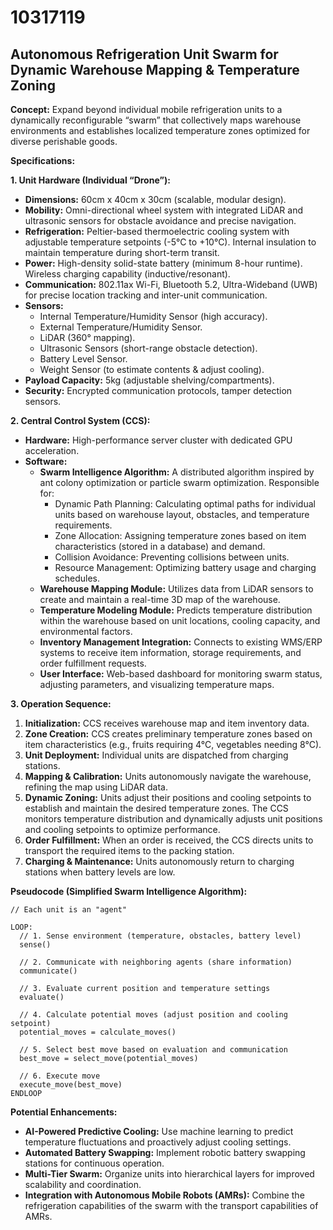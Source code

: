 # 10317119

## Autonomous Refrigeration Unit Swarm for Dynamic Warehouse Mapping & Temperature Zoning

**Concept:** Expand beyond individual mobile refrigeration units to a dynamically reconfigurable “swarm” that collectively maps warehouse environments and establishes localized temperature zones optimized for diverse perishable goods. 

**Specifications:**

**1. Unit Hardware (Individual “Drone”):**

*   **Dimensions:** 60cm x 40cm x 30cm (scalable, modular design).
*   **Mobility:** Omni-directional wheel system with integrated LiDAR and ultrasonic sensors for obstacle avoidance and precise navigation.
*   **Refrigeration:** Peltier-based thermoelectric cooling system with adjustable temperature setpoints (-5°C to +10°C).  Internal insulation to maintain temperature during short-term transit.
*   **Power:** High-density solid-state battery (minimum 8-hour runtime). Wireless charging capability (inductive/resonant).
*   **Communication:** 802.11ax Wi-Fi, Bluetooth 5.2, Ultra-Wideband (UWB) for precise location tracking and inter-unit communication.
*   **Sensors:**
    *   Internal Temperature/Humidity Sensor (high accuracy).
    *   External Temperature/Humidity Sensor.
    *   LiDAR (360° mapping).
    *   Ultrasonic Sensors (short-range obstacle detection).
    *   Battery Level Sensor.
    *   Weight Sensor (to estimate contents & adjust cooling).
*   **Payload Capacity:** 5kg (adjustable shelving/compartments).
*   **Security:** Encrypted communication protocols, tamper detection sensors.

**2. Central Control System (CCS):**

*   **Hardware:** High-performance server cluster with dedicated GPU acceleration.
*   **Software:**
    *   **Swarm Intelligence Algorithm:**  A distributed algorithm inspired by ant colony optimization or particle swarm optimization. Responsible for:
        *   Dynamic Path Planning:  Calculating optimal paths for individual units based on warehouse layout, obstacles, and temperature requirements.
        *   Zone Allocation:  Assigning temperature zones based on item characteristics (stored in a database) and demand.
        *   Collision Avoidance:  Preventing collisions between units.
        *   Resource Management:  Optimizing battery usage and charging schedules.
    *   **Warehouse Mapping Module:**  Utilizes data from LiDAR sensors to create and maintain a real-time 3D map of the warehouse. 
    *   **Temperature Modeling Module:**  Predicts temperature distribution within the warehouse based on unit locations, cooling capacity, and environmental factors.  
    *   **Inventory Management Integration:**  Connects to existing WMS/ERP systems to receive item information, storage requirements, and order fulfillment requests.
    *   **User Interface:**  Web-based dashboard for monitoring swarm status, adjusting parameters, and visualizing temperature maps.

**3. Operation Sequence:**

1.  **Initialization:** CCS receives warehouse map and item inventory data.
2.  **Zone Creation:** CCS creates preliminary temperature zones based on item characteristics (e.g., fruits requiring 4°C, vegetables needing 8°C).
3.  **Unit Deployment:** Individual units are dispatched from charging stations.
4.  **Mapping & Calibration:** Units autonomously navigate the warehouse, refining the map using LiDAR data.
5.  **Dynamic Zoning:**  Units adjust their positions and cooling setpoints to establish and maintain the desired temperature zones.  The CCS monitors temperature distribution and dynamically adjusts unit positions and cooling setpoints to optimize performance.
6.  **Order Fulfillment:** When an order is received, the CCS directs units to transport the required items to the packing station.
7.  **Charging & Maintenance:** Units autonomously return to charging stations when battery levels are low.

**Pseudocode (Simplified Swarm Intelligence Algorithm):**

```
// Each unit is an "agent"

LOOP:
  // 1. Sense environment (temperature, obstacles, battery level)
  sense()

  // 2. Communicate with neighboring agents (share information)
  communicate()

  // 3. Evaluate current position and temperature settings
  evaluate()

  // 4. Calculate potential moves (adjust position and cooling setpoint)
  potential_moves = calculate_moves()

  // 5. Select best move based on evaluation and communication
  best_move = select_move(potential_moves)

  // 6. Execute move
  execute_move(best_move)
ENDLOOP
```

**Potential Enhancements:**

*   **AI-Powered Predictive Cooling:** Use machine learning to predict temperature fluctuations and proactively adjust cooling settings.
*   **Automated Battery Swapping:** Implement robotic battery swapping stations for continuous operation.
*   **Multi-Tier Swarm:** Organize units into hierarchical layers for improved scalability and coordination.
*   **Integration with Autonomous Mobile Robots (AMRs):** Combine the refrigeration capabilities of the swarm with the transport capabilities of AMRs.